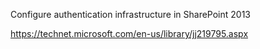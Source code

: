Configure authentication infrastructure in SharePoint 2013

https://technet.microsoft.com/en-us/library/jj219795.aspx